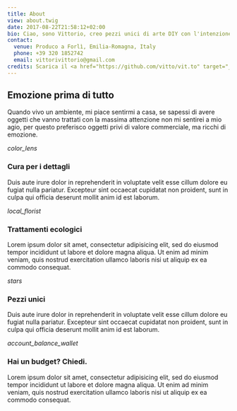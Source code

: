 ```yaml
---
title: About
view: about.twig
date: 2017-08-22T21:58:12+02:00
bio: Ciao, sono Vittorio, creo pezzi unici di arte DIY con l'intenzione di renderli belli, funzionali e sicuri.
contact:
  venue: Produco a Forlì, Emilia-Romagna, Italy
  phone: +39 320 1852742
  email: vittorivittorio@gmail.com
credits: Scarica il <a href="https://github.com/vitto/vit.to" target="_blank">codice sorgente</a>di questo sito
---
```


## Emozione prima di tutto

Quando vivo un ambiente, mi piace sentirmi a casa, se sapessi di avere oggetti che vanno trattati con la massima attenzione non mi sentirei a mio agio, per questo preferisco oggetti privi di valore commerciale, ma ricchi di emozione.

<div class="row row--margin-top">
  <div class="row__column">
    <div class="row__header">
      <i class="row__icon material-icons">color_lens</i>
      <h3 class="row__title">
        Cura per i dettagli
      </h3>
    </div>
    <p class="row__text">
      Duis aute irure dolor in reprehenderit in voluptate velit esse cillum dolore eu fugiat nulla pariatur. Excepteur sint occaecat cupidatat non proident, sunt in culpa qui officia deserunt mollit anim id est laborum.
    </p>
  </div>

  <div class="row__column">
    <div class="row__header">
      <i class="row__icon material-icons">local_florist</i>
      <h3 class="row__title">
        Trattamenti ecologici
      </h3>
    </div>
    <p class="row__text">
      Lorem ipsum dolor sit amet, consectetur adipisicing elit, sed do eiusmod tempor incididunt ut labore et dolore magna aliqua. Ut enim ad minim veniam, quis nostrud exercitation ullamco laboris nisi ut aliquip ex ea commodo consequat.
    </p>
  </div>
</div>

<div class="row row--margin-top">
  <div class="row__column">
    <div class="row__header">
      <i class="row__icon material-icons">stars</i>
      <h3 class="row__title">
        Pezzi unici
      </h3>
    </div>
    <p class="row__text">
      Duis aute irure dolor in reprehenderit in voluptate velit esse cillum dolore eu fugiat nulla pariatur. Excepteur sint occaecat cupidatat non proident, sunt in culpa qui officia deserunt mollit anim id est laborum.
    </p>
  </div>

  <div class="row__column">
    <div class="row__header">
      <i class="row__icon material-icons">account_balance_wallet</i>
      <h3 class="row__title">
        Hai un budget? Chiedi.
      </h3>
    </div>
    <p class="row__text">
      Lorem ipsum dolor sit amet, consectetur adipisicing elit, sed do eiusmod tempor incididunt ut labore et dolore magna aliqua. Ut enim ad minim veniam, quis nostrud exercitation ullamco laboris nisi ut aliquip ex ea commodo consequat.
    </p>
  </div>
</div>
